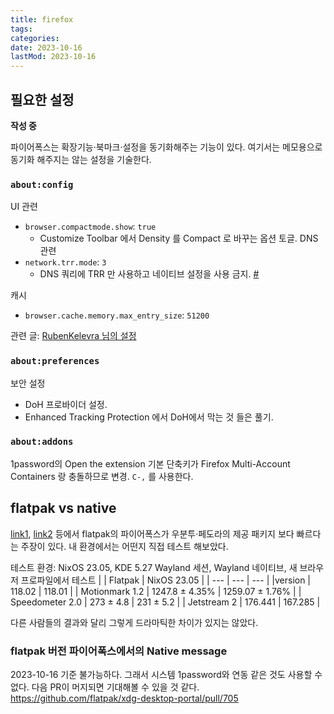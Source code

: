 ```yaml
---
title: firefox
tags:
categories:
date: 2023-10-16
lastMod: 2023-10-16
---
```

## 필요한 설정

**작성 중**

파이어폭스는 확장기능·북마크·설정을 동기화해주는 기능이 있다. 여기서는 메모용으로 동기화 해주지는 않는 설정을 기술한다.

### `about:config`

UI 관련
* `browser.compactmode.show`: `true`
  * Customize Toolbar 에서 Density 를 Compact 로 바꾸는 옵션 토글.
DNS 관련
* `network.trr.mode`: `3`
  * DNS 쿼리에 TRR 만 사용하고 네이티브 설정을 사용 금지. [#](https://support.mozilla.org/si/questions/1273281)

캐시
* `browser.cache.memory.max_entry_size`: `51200`

관련 글: [RubenKelevra 님의 설정](https://gist.github.com/RubenKelevra/fd66c2f856d703260ecdf0379c4f59db)

### `about:preferences`

보안 설정
* DoH 프로바이더 설정.
* Enhanced Tracking Protection 에서 DoH에서 막는 것 들은 풀기.

### `about:addons`

1password의 Open the extension 기본 단축키가 Firefox Multi-Account Containers 랑 충돌하므로 변경. `C-,` 를 사용한다.

## flatpak vs native

[link1](https://www.youtube.com/watch?v=OftD86RgAcc), [link2](https://www.reddit.com/r/linux/comments/uj9k93/performance_comparison_between_different/) 등에서 flatpak의 파이어폭스가 우분투·페도라의 제공 패키지 보다 빠르다는 주장이 있다. 내 환경에서는 어떤지 직접 테스트 해보았다.

테스트 환경: NixOS 23.05, KDE 5.27 Wayland 세션, Wayland 네이티브, 새 브라우저 프로파일에서 테스트
| | Flatpak | NixOS 23.05 |
| --- | --- | --- |
|version | 118.02 | 118.01 |
| Motionmark 1.2 | 1247.8 ± 4.35% | 1259.07 ± 1.76% |
| Speedometer 2.0 | 273 ± 4.8 | 231 ± 5.2 |
| Jetstream 2 | 176.441 | 167.285 |

다른 사람들의 결과와 달리 그렇게 드라마틱한 차이가 있지는 않았다.

### flatpak 버전 파이어폭스에서의 Native message
2023-10-16 기준 불가능하다. 그래서 시스템 1password와 연동 같은 것도 사용할 수 없다. 다음 PR이 머지되면 기대해볼 수 있을 것 같다. <https://github.com/flatpak/xdg-desktop-portal/pull/705>
